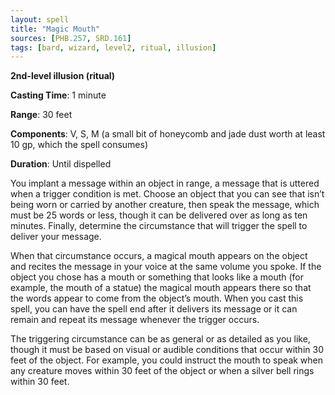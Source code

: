 ```yaml
---
layout: spell
title: "Magic Mouth"
sources: [PHB.257, SRD.161]
tags: [bard, wizard, level2, ritual, illusion]
---
```


**2nd-level illusion (ritual)**

**Casting Time**: 1 minute

**Range**: 30 feet

**Components**: V, S, M (a small bit of honeycomb and jade dust worth at least 10 gp, which the spell consumes)

**Duration**: Until dispelled

You implant a message within an object in range, a message that is uttered when a trigger condition is met. Choose an object that you can see that isn’t being worn or carried by another creature, then speak the message, which must be 25 words or less, though it can be delivered over as long as ten minutes. Finally, determine the circumstance that will trigger the spell to deliver your message.

When that circumstance occurs, a magical mouth appears on the object and recites the message in your voice at the same volume you spoke. If the object you chose has a mouth or something that looks like a mouth (for example, the mouth of a statue) the magical mouth appears there so that the words appear to come from the object’s mouth. When you cast this spell, you can have the spell end after it delivers its message or it can remain and repeat its message whenever the trigger occurs.

The triggering circumstance can be as general or as detailed as you like, though it must be based on visual or audible conditions that occur within 30 feet of the object. For example, you could instruct the mouth to speak when any creature moves within 30 feet of the object or when a silver bell rings within 30 feet.

